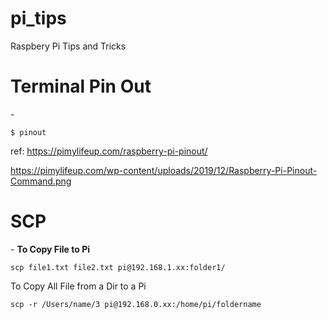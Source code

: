 # pi_tips
Raspbery Pi Tips and Tricks 





<h1> Terminal Pin Out  </h1> - <b>  </b>
    
    $ pinout 

ref: https://pimylifeup.com/raspberry-pi-pinout/
     


https://pimylifeup.com/wp-content/uploads/2019/12/Raspberry-Pi-Pinout-Command.png


<h1> SCP  </h1> - <b> To Copy File to Pi </b>
    
    scp file1.txt file2.txt pi@192.168.1.xx:folder1/


To Copy All File from a Dir to a Pi
    
    scp -r /Users/name/3 pi@192.168.0.xx:/home/pi/foldername
    
    



   


